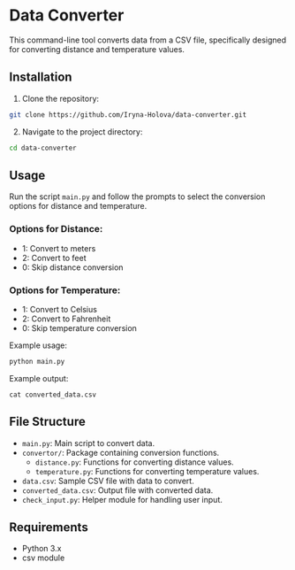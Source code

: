 # Data Converter

This command-line tool converts data from a CSV file, specifically designed for converting distance and temperature values.

## Installation

1. Clone the repository:

```bash
git clone https://github.com/Iryna-Holova/data-converter.git
```

2. Navigate to the project directory:

```bash
cd data-converter
```

## Usage

Run the script `main.py` and follow the prompts to select the conversion options for distance and temperature.

### Options for Distance:

- 1: Convert to meters
- 2: Convert to feet
- 0: Skip distance conversion

### Options for Temperature:

- 1: Convert to Celsius
- 2: Convert to Fahrenheit
- 0: Skip temperature conversion

Example usage:

```bash
python main.py
```

Example output:

```csv
cat converted_data.csv
```

## File Structure

- `main.py`: Main script to convert data.
- `convertor/`: Package containing conversion functions.
  - `distance.py`: Functions for converting distance values.
  - `temperature.py`: Functions for converting temperature values.
- `data.csv`: Sample CSV file with data to convert.
- `converted_data.csv`: Output file with converted data.
- `check_input.py`: Helper module for handling user input.

## Requirements

- Python 3.x
- csv module
